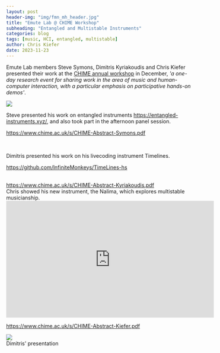 ```yaml
---
layout: post
header-img: "img/fmn_mh_header.jpg"
title: "Emute Lab @ CHIME Workshop"
subheading: "Entangled and Multistable Instruments"
categories: blog
tags: [music, HCI, entangled, multistable]
author: Chris Kiefer
date: 2023-11-23
---
```


Emute Lab members Steve Symons, Dimitris Kyriakoudis and Chris Kiefer presented their work at the <a href="https://www.chime.ac.uk/chime-annual-workshop">CHIME annual workshop</a> in December, <i>'a one-day research event for sharing work in the area of music and human-computer interaction, with a particular emphasis on participative hands-on demos'</i>. 

<img src="https://entangled-instruments.xyz/wp-content/uploads/2023/07/playingStickatron.png"><br>

Steve presented his work on entangled instruments <a href="https://entangled-instruments.xyz">https://entangled-instruments.xyz/</a>, and also took part in the afternoon panel session.

<a href="https://www.chime.ac.uk/s/CHIME-Abstract-Symons.pdf">https://www.chime.ac.uk/s/CHIME-Abstract-Symons.pdf</a>

<br>

Dimitris presented his work on his livecoding instrument Timelines.

<a href="https://github.com/lnfiniteMonkeys/TimeLines-hs">https://github.com/lnfiniteMonkeys/TimeLines-hs</a>

<br>
<a href="https://www.chime.ac.uk/s/CHIME-Abstract-Kyriakoudis.pdf">https://www.chime.ac.uk/s/CHIME-Abstract-Kyriakoudis.pdf</a>

<br>
Chris showed his new instrument, the Nalima, which explores multistable musicianship.

<iframe width="560" height="315" src="https://www.youtube.com/embed/y3uq0skcnB0?si=9ksfu9smmzt5iKZv" title="YouTube video player" frameborder="0" allow="accelerometer; autoplay; clipboard-write; encrypted-media; gyroscope; picture-in-picture; web-share" allowfullscreen></iframe>

<a href="https://www.chime.ac.uk/s/CHIME-Abstract-Kiefer.pdf">https://www.chime.ac.uk/s/CHIME-Abstract-Kiefer.pdf</a>


<img src="img/chime2023/PXL_20231204_153446625"></img>
<br>
Dimitris' presentation
<br>







